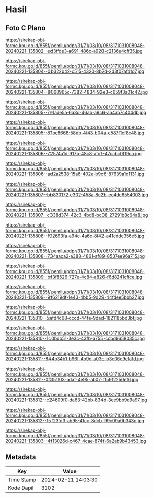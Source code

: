 # Hasil

## Foto C Plano

https://sirekap-obj-formc.kpu.go.id/855f/pemilu/pdpr/31/71/03/10/08/3171031008048-20240221-135802--ed3ffde3-a691-486c-a928-c2136e4cff35.jpg

https://sirekap-obj-formc.kpu.go.id/855f/pemilu/pdpr/31/71/03/10/08/3171031008048-20240221-135804--0b322b42-c515-4320-8b7d-2d3f07af41d7.jpg

https://sirekap-obj-formc.kpu.go.id/855f/pemilu/pdpr/31/71/03/10/08/3171031008048-20240221-135804--8068965c-7382-4834-92e3-c659f3a01c42.jpg

https://sirekap-obj-formc.kpu.go.id/855f/pemilu/pdpr/31/71/03/10/08/3171031008048-20240221-135805--7e1ade5a-6a3d-46ab-a9c6-aa4ab7c404db.jpg

https://sirekap-obj-formc.kpu.go.id/855f/pemilu/pdpr/31/71/03/10/08/3171031008048-20240221-135805--81be8668-58db-4f43-b04a-c587f1cf8c48.jpg

https://sirekap-obj-formc.kpu.go.id/855f/pemilu/pdpr/31/71/03/10/08/3171031008048-20240221-135806--72574a1d-917b-48c8-afd1-47ccbc0f19ca.jpg

https://sirekap-obj-formc.kpu.go.id/855f/pemilu/pdpr/31/71/03/10/08/3171031008048-20240221-135806--ad2a2538-15a6-402e-b9c6-87639a1d1131.jpg

https://sirekap-obj-formc.kpu.go.id/855f/pemilu/pdpr/31/71/03/10/08/3171031008048-20240221-135807--bb830172-e302-458a-8c2b-ec4de6554003.jpg

https://sirekap-obj-formc.kpu.go.id/855f/pemilu/pdpr/31/71/03/10/08/3171031008048-20240221-135807--c338d374-42c3-4bd8-bc08-27291b8c64a8.jpg

https://sirekap-obj-formc.kpu.go.id/855f/pemilu/pdpr/31/71/03/10/08/3171031008048-20240221-135808--f92693fa-a94c-4a6c-8f42-a41cddc356e5.jpg

https://sirekap-obj-formc.kpu.go.id/855f/pemilu/pdpr/31/71/03/10/08/3171031008048-20240221-135808--734aaca2-a388-4861-af89-8537ee96a715.jpg

https://sirekap-obj-formc.kpu.go.id/855f/pemilu/pdpr/31/71/03/10/08/3171031008048-20240221-135809--bf3f8526-727e-4c84-a826-f6d8241cffce.jpg

https://sirekap-obj-formc.kpu.go.id/855f/pemilu/pdpr/31/71/03/10/08/3171031008048-20240221-135809--9f6219df-1e43-4bb5-9d29-44fdee5bbb27.jpg

https://sirekap-obj-formc.kpu.go.id/855f/pemilu/pdpr/31/71/03/10/08/3171031008048-20240221-135810--5afd4c68-cccd-44fe-9dad-1821185bd3bf.jpg

https://sirekap-obj-formc.kpu.go.id/855f/pemilu/pdpr/31/71/03/10/08/3171031008048-20240221-135810--1c0bdb51-3e3c-43fb-a755-ccbd9658035c.jpg

https://sirekap-obj-formc.kpu.go.id/855f/pemilu/pdpr/31/71/03/10/08/3171031008048-20240221-135811--844b34b1-b96f-4b9d-a03c-b3e06e9efa1d.jpg

https://sirekap-obj-formc.kpu.go.id/855f/pemilu/pdpr/31/71/03/10/08/3171031008048-20240221-135811--0f351f03-adaf-4e95-ab07-ff59f2250ef6.jpg

https://sirekap-obj-formc.kpu.go.id/855f/pemilu/pdpr/31/71/03/10/08/3171031008048-20240221-135812--c24609f0-da63-42bb-834d-3ee9bb9d9a97.jpg

https://sirekap-obj-formc.kpu.go.id/855f/pemilu/pdpr/31/71/03/10/08/3171031008048-20240221-135812--15f23fd3-ab95-41cc-8dcb-99c09a0b343d.jpg

https://sirekap-obj-formc.kpu.go.id/855f/pemilu/pdpr/31/71/03/10/08/3171031008048-20240221-135803--4f13026d-c467-4cae-874f-6a2ab9b43453.jpg


## Metadata

| Key        | Value               |
| ---------- | ------------------- |
| Time Stamp | 2024-02-21 14:03:30 |
| Kode Dapil | 3102                |



